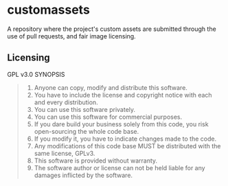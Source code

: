 # customassets
A repository where the project's custom assets are submitted through the use of pull requests, and fair image licensing.

## Licensing

GPL v3.0 SYNOPSIS

> 1. Anyone can copy, modify and distribute this software.
> 2. You have to include the license and copyright notice with each and every distribution.
> 3. You can use this software privately.
> 4. You can use this software for commercial purposes.
> 5. If you dare build your business solely from this code, you risk open-sourcing the whole code base.
> 6. If you modify it, you have to indicate changes made to the code.
> 7. Any modifications of this code base MUST be distributed with the same license, GPLv3.
> 8. This software is provided without warranty.
> 9. The software author or license can not be held liable for any damages inflicted by the software.
